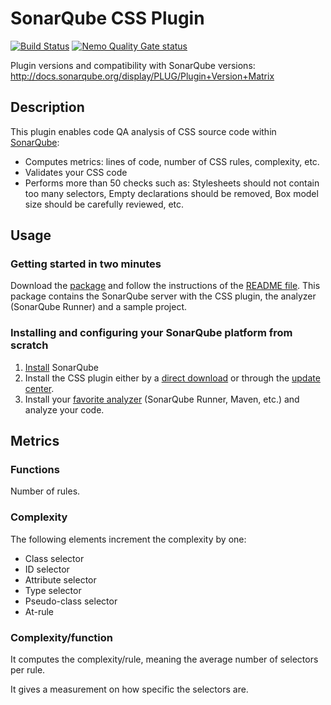 SonarQube CSS Plugin
====================
[![Build Status](https://api.travis-ci.org/SonarQubeCommunity/sonar-css.svg)](https://travis-ci.org/SonarQubeCommunity/sonar-css) [![Nemo Quality Gate status](https://nemo.sonarqube.org/api/badges/gate?key=org.codehaus.sonar-plugins.css%3Acss)](https://nemo.sonarqube.org/overview?id=org.codehaus.sonar-plugins.css%3Acss)

Plugin versions and compatibility with SonarQube versions:
http://docs.sonarqube.org/display/PLUG/Plugin+Version+Matrix

## Description
This plugin enables code QA analysis of CSS source code within [SonarQube](http://www.sonarqube.org):

 * Computes metrics: lines of code, number of CSS rules, complexity, etc.
 * Validates your CSS code
 * Performs more than 50 checks such as: Stylesheets should not contain too many selectors, Empty declarations should be removed, Box model size should be carefully reviewed, etc.

## Usage
### Getting started in two minutes
Download the [package](https://github.com/racodond/package-test-sonarqube-css/archive/master.zip) and follow the instructions of the [README file](https://github.com/racodond/package-test-sonarqube-css/blob/master/README.md).
This package contains the SonarQube server with the CSS plugin, the analyzer (SonarQube Runner) and a sample project.

### Installing and configuring your SonarQube platform from scratch
1. [Install](http://docs.sonarqube.org/display/SONAR/Setup+and+Upgrade) SonarQube
2. Install the CSS plugin either by a [direct download](https://github.com/SonarQubeCommunity/sonar-css/releases) or through the [update center](http://docs.sonarqube.org/display/SONAR/Update+Center).
3. Install your [favorite analyzer](http://docs.sonarqube.org/display/SONAR/Analyzing+Source+Code#AnalyzingSourceCode-RunningAnalysis) (SonarQube Runner, Maven, etc.) and analyze your code.

## Metrics
### Functions
Number of rules.

### Complexity
The following elements increment the complexity by one:

* Class selector
* ID selector
* Attribute selector
* Type selector
* Pseudo-class selector
* At-rule

### Complexity/function
It computes the complexity/rule, meaning the average number of selectors per rule.

It gives a measurement on how specific the selectors are.
